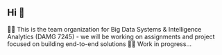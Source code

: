 ## Hi 👋

🙋‍♀️ This is the team organization for Big Data Systems & Intelligence Analytics (DAMG 7245) - we will be working on assignments and project focused on building end-to-end solutions
🧑‍💻 Work in progress...
<!--

**Here are some ideas to get you started:**

🙋‍♀️ This is the team organization for Big Data Systems & Intelligence Analytics (DAMG 7245) - we will be working on assignments and project focused on building end-to-end solutions
🌈 Contribution guidelines - how can the community get involved?
🧙 Remember, you can do mighty things with the power of [Markdown](https://docs.github.com/github/writing-on-github/getting-started-with-writing-and-formatting-on-github/basic-writing-and-formatting-syntax)
-->
